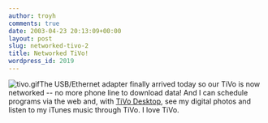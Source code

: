 ```yaml
---
author: troyh
comments: true
date: 2003-04-23 20:13:09+00:00
layout: post
slug: networked-tivo-2
title: Networked TiVo!
wordpress_id: 2019
---
```


![tivo.gif](http://www.troyandgay.com/archives/tivo.gif)The USB/Ethernet adapter finally arrived today so our TiVo is now networked -- no more phone line to download data! And I can schedule programs via the web and, with [TiVo Desktop](http://www.apple.com/downloads/macosx/video/tivodesktop.html), see my digital photos and listen to my iTunes music through TiVo. I love TiVo.

